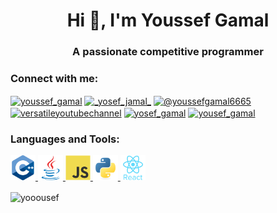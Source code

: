 <h1 align="center">Hi 👋, I'm Youssef Gamal</h1>
<h3 align="center">A passionate competitive programmer</h3>


<h3 align="left">Connect with me:</h3>
<p align="left">
<a href="https://dev.to/youssef_gamal" target="blank"><img align="center" src="https://raw.githubusercontent.com/rahuldkjain/github-profile-readme-generator/master/src/images/icons/Social/devto.svg" alt="youssef_gamal" height="30" width="40" /></a>
<a href="https://twitter.com/_yosef_jamal_" target="blank"><img align="center" src="https://raw.githubusercontent.com/rahuldkjain/github-profile-readme-generator/master/src/images/icons/Social/twitter.svg" alt="_yosef_jamal_" height="30" width="40" /></a>
<a href="https://medium.com/@youssefgamal6665" target="blank"><img align="center" src="https://raw.githubusercontent.com/rahuldkjain/github-profile-readme-generator/master/src/images/icons/Social/medium.svg" alt="@youssefgamal6665" height="30" width="40" /></a>
<a href="https://www.youtube.com/@VersatileYouTubeChannel" target="blank"><img align="center" src="https://raw.githubusercontent.com/rahuldkjain/github-profile-readme-generator/master/src/images/icons/Social/youtube.svg" alt="versatileyoutubechannel" height="30" width="40" /></a>
<a href="https://codeforces.com/profile/yosef_gamal" target="blank"><img align="center" src="https://raw.githubusercontent.com/rahuldkjain/github-profile-readme-generator/master/src/images/icons/Social/codeforces.svg" alt="yosef_gamal" height="30" width="40" /></a>
<a href="https://www.leetcode.com/yousef_gamal" target="blank"><img align="center" src="https://raw.githubusercontent.com/rahuldkjain/github-profile-readme-generator/master/src/images/icons/Social/leet-code.svg" alt="yousef_gamal" height="30" width="40" /></a>
</p>




<h3 align="left">Languages and Tools:</h3>
<p align="left"> <a href="https://www.w3schools.com/cpp/" target="_blank" rel="noreferrer"> <img src="https://raw.githubusercontent.com/devicons/devicon/master/icons/cplusplus/cplusplus-original.svg" alt="cplusplus" width="40" height="40"/> </a> <a href="https://www.java.com" target="_blank" rel="noreferrer"> <img src="https://raw.githubusercontent.com/devicons/devicon/master/icons/java/java-original.svg" alt="java" width="40" height="40"/> </a> <a href="https://developer.mozilla.org/en-US/docs/Web/JavaScript" target="_blank" rel="noreferrer"> <img src="https://raw.githubusercontent.com/devicons/devicon/master/icons/javascript/javascript-original.svg" alt="javascript" width="40" height="40"/> </a> <a href="https://www.python.org" target="_blank" rel="noreferrer"> <img src="https://raw.githubusercontent.com/devicons/devicon/master/icons/python/python-original.svg" alt="python" width="40" height="40"/> </a> <a href="https://reactjs.org/" target="_blank" rel="noreferrer"> <img src="https://raw.githubusercontent.com/devicons/devicon/master/icons/react/react-original-wordmark.svg" alt="react" width="40" height="40"/> </a></p>



<p><img align="center" src="https://github-readme-streak-stats.herokuapp.com/?user=yooousef&" alt="yooousef" /></p>
